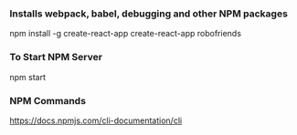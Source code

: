 ### Installs webpack, babel, debugging and other NPM packages
npm install -g create-react-app 
create-react-app robofriends

### To Start NPM Server
npm start

### NPM Commands
https://docs.npmjs.com/cli-documentation/cli